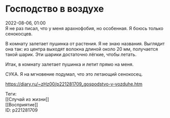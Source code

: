 Господство в воздухе
=====================

   
 2022-08-06, 01:00   
  Я не раз писал, что у меня арахнофобия, но особенная. Я боюсь только сенокосцев.   
   
 В комнату залетает пушинка от растения. Я не знаю названия. Выглядит она так: из центра выходят волокна длиной около 20 мм, получается такой шарик. Эти шарики достаточно лёгкие, чтобы летать.   
   
 Итак, в комнату залетает пушинка и летит прямо на меня.   
   
 СУКА. Я на мгновение подумал, что это летающий сенокосец.   
    
 <https://diary.ru/~zHz00/p221281709_gospodstvo-v-vozduhe.htm>   
   
 Теги:   
 [[Случай из жизни]]   
 [[Восприятие]]   
 ID: p221281709